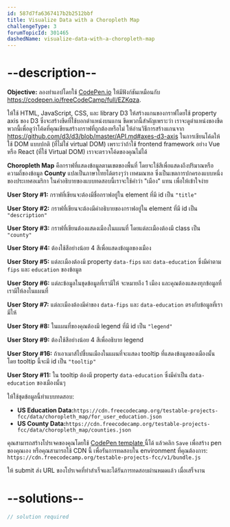 ```yaml
---
id: 587d7fa6367417b2b2512bbf
title: Visualize Data with a Choropleth Map
challengeType: 3
forumTopicId: 301465
dashedName: visualize-data-with-a-choropleth-map
---
```


# --description--

**Objective:** ลองทำแอปโดยใช้ [CodePen.io](https://codepen.io) ให้มีฟังก์ชันเหมือนกับ <https://codepen.io/freeCodeCamp/full/EZKqza>.

ให้ใช้ HTML, JavaScript, CSS, และ library D3 
ให้สร้างแกนของกราฟโดยใช้ property axis ของ D3 ซึ่งจะสร้างขีดที่ใช้บอกตำแหน่งบนแกน ขีดพวกนี้สำคัญเพราะว่า เราจะดูตำแหน่งของขีดพวกนี้เพื่อดูว่าโค้ดที่คุณเขียนสร้างกราฟที่ถูกต้องหรือไม่ 
ให้อ่านวิธีการสร้างแกนจาก <https://github.com/d3/d3/blob/master/API.md#axes-d3-axis>
ในการเขียนโค้ดให้ใช้ DOM แบบปกติ (ที่ไม่ใช่ virtual DOM) เพราะว่าถ้าใช้ frontend framework อย่าง Vue หรือ React (ที่ใช้ Virtual DOM) เราจะตรวจโค้ดของคุณไม่ได้

**Choropleth Map** คือกราฟที่แสดงข้อมูลตามเขตของพื้นที่ โดยจะใช้สีเพื่อแสดงถึงปริมาณหรือความถี่ของข้อมูล
**County** แปลเป็นภาษาไทยได้ตรงๆว่า เทศมณฑล ซึ่งเป็นเขตการปกครองแบบหนึ่งของประเทศอเมริกา ในคำอธิบายของแบบทดสอบนี้เราจะใช้คำว่า "เมือง" แทน เพื่อให้เข้าใจง่าย

**User Story #1:** กราฟที่เขียนจะต้องมีชื่อกราฟอยู่ใน element ที่มี id เป็น `"title"`

**User Story #2:** กราฟที่เขียนจะต้องมีคำอธิบายของกราฟอยู่ใน element ที่มี id เป็น `"description"`

**User Story #3:** กราฟที่เขียนต้องแสดงเมืองในแผนที่ โดยแต่ละเมืองต้องมี class เป็น `"county"` 

**User Story #4:** ต้องใช้สีอย่างน้อย 4 สีเพื่อแสดงข้อมูลของเมือง

**User Story #5:** แต่ละเมืองต้องมี property `data-fips` และ `data-education` ซึ่งมีค่าตาม `fips` และ `education` ของข้อมูล

**User Story #6:** แต่ละข้อมูลในชุดข้อมูลที่เรามีให้ จะหมายถึง 1 เมือง และคุณต้องแสดงทุกข้อมูลที่เรามีให้ลงในแผนที่

**User Story #7:** แต่ละเมืองต้องมีค่าของ `data-fips` และ `data-education` ตรงกับข้อมูลที่เรามีให้

**User Story #8:** ในแผนที่ของคุณต้องมี legend ที่มี id เป็น `"legend"`

**User Story #9:** ต้องใช้สีอย่างน้อย 4 สีเพื่ออธิบาย legend

**User Story #16:** ถ้าเอาเมาส์ไปชี้บนเมืองในแผนที่จะแสดง tooltip ที่แสดงข้อมูลของเมืองนั้น โดย tooltip นี้จะมี id เป็น `"tooltip"` 

**User Story #11:** ใน tooltip ต้องมี property `data-education` ซึ่งมีค่าเป็น `data-education` ของเมืองนั้นๆ

ให้ใช้ชุดข้อมูลนี้ทำแบบทดสอบ:  

-   **US Education Data:**`https://cdn.freecodecamp.org/testable-projects-fcc/data/choropleth_map/for_user_education.json`
-   **US County Data:**`https://cdn.freecodecamp.org/testable-projects-fcc/data/choropleth_map/counties.json`

คุณสามารถสร้างโปรเจคของคุณโดยใช้ <a href='https://codepen.io/pen?template=MJjpwO' target='_blank' rel='nofollow'> CodePen template </a> นี้ได้ แล้วคลิก `Save` เพื่อสร้าง pen ของคุณเอง หรือคุณสามารถใช้ CDN นี้ เพื่อรันการทดสอบใน environment ที่คุณต้องการ: `https://cdn.freecodecamp.org/testable-projects-fcc/v1/bundle.js`

ให้ submit ส่ง URL ของโปรเจคที่ทำสำเร็จและได้รันการทดสอบผ่านหมดแล้ว เมื่อเสร็จงาน

# --solutions--

```js
// solution required
```
